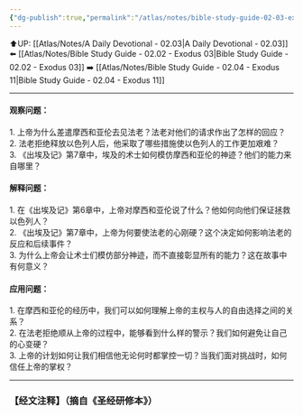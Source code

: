 ```yaml
---
{"dg-publish":true,"permalink":"/atlas/notes/bible-study-guide-02-03-exodus-07/"}
---
```


⬆️UP: [[Atlas/Notes/A Daily Devotional - 02.03\|A Daily Devotional - 02.03]]
⬅️ [[Atlas/Notes/Bible Study Guide - 02.02 - Exodus 03\|Bible Study Guide - 02.02 - Exodus 03]]
➡️ [[Atlas/Notes/Bible Study Guide - 02.04 - Exodus 11\|Bible Study Guide - 02.04 - Exodus 11]] 

---
#### 观察问题：  
1.⁠ ⁠上帝为什么差遣摩西和亚伦去见法老？法老对他们的请求作出了怎样的回应？  
2.⁠ ⁠法老拒绝释放以色列人后，他采取了哪些措施使以色列人的工作更加艰难？  
3.⁠ ⁠《出埃及记》第7章中，埃及的术士如何模仿摩西和亚伦的神迹？他们的能力来自哪里？  

#### 解释问题：  
1.⁠ ⁠在《出埃及记》第6章中，上帝对摩西和亚伦说了什么？他如何向他们保证拯救以色列人？  
2.⁠ ⁠《出埃及记》第7章中，上帝为何要使法老的心刚硬？这个决定如何影响法老的反应和后续事件？  
3.⁠ ⁠为什么上帝会让术士们模仿部分神迹，而不直接彰显所有的能力？这在故事中有何意义？

#### 应用问题：  
1.⁠ ⁠在摩西和亚伦的经历中，我们可以如何理解上帝的主权与人的自由选择之间的关系？  
2.⁠ ⁠在法老拒绝顺从上帝的过程中，能够看到什么样的警示？我们如何避免让自己的心变硬？  
3.⁠ ⁠上帝的计划如何让我们相信他无论何时都掌控一切？当我们面对挑战时，如何信任上帝的掌权？

---
### 【经文注释】（摘自《圣经研修本》）

